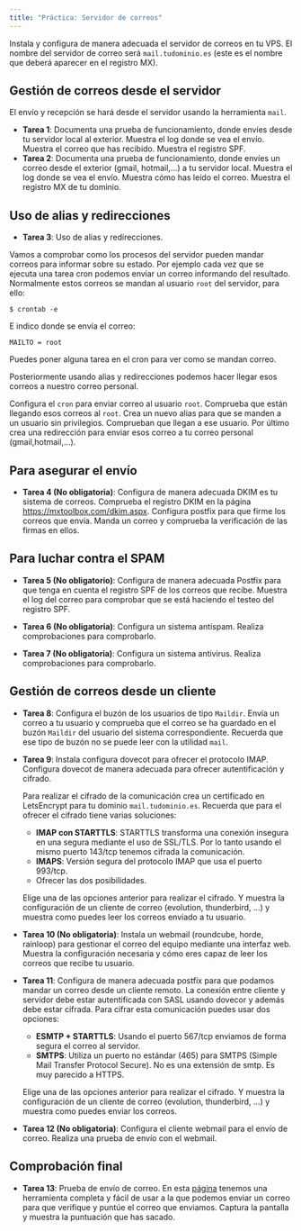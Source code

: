 ```yaml
---
title: "Práctica: Servidor de correos"
---
```


Instala y configura de manera adecuada el servidor de correos en tu VPS. El nombre del servidor de correo será `mail.tudominio.es` (este es el nombre que deberá aparecer en el registro MX).

## Gestión de correos desde el servidor

El envío y recepción se hará desde el servidor usando la herramienta `mail`.

* **Tarea 1**: Documenta una prueba de funcionamiento, donde envíes desde tu servidor local al exterior. Muestra el log donde se vea el envío. Muestra el correo que has recibido. Muestra el registro SPF.
* **Tarea 2**: Documenta una prueba de funcionamiento, donde envíes un correo desde el exterior (gmail, hotmail,...) a tu servidor local. Muestra el log donde se vea el envío. Muestra cómo has leído el correo. Muestra el registro MX de tu dominio.

## Uso de alias y redirecciones

* **Tarea 3**: Uso de alias y redirecciones.

Vamos a comprobar como los procesos del servidor pueden mandar correos para informar sobre su estado. Por ejemplo cada vez que se ejecuta una tarea cron podemos enviar un correo informando del resultado. Normalmente estos correos se mandan al usuario `root` del servidor, para ello:

    $ crontab -e

E indico donde se envía el correo:

    MAILTO = root

Puedes poner alguna tarea en el cron para ver como se mandan correo.

Posteriormente usando alias y redirecciones podemos hacer llegar esos correos a nuestro correo personal.

Configura el `cron` para enviar correo al usuario `root`. Comprueba que están llegando esos correos al `root`. Crea un nuevo alias para que se manden a un usuario sin privilegios. Comprueban que llegan a ese usuario. Por último crea una redirección para enviar esos correo a tu correo personal (gmail,hotmail,...).

## Para asegurar el envío

* **Tarea 4 (No obligatoria)**: Configura de manera adecuada DKIM es tu sistema de correos. Comprueba el registro DKIM en la página https://mxtoolbox.com/dkim.aspx. Configura postfix para que firme los correos que envía. Manda un correo y comprueba la verificación de las firmas en ellos.

## Para luchar contra el SPAM

* **Tarea 5 (No obligatorio)**: Configura de manera adecuada Postfix para que tenga en cuenta el registro SPF de los correos que recibe. Muestra el log del correo para comprobar que se está haciendo el testeo del registro SPF.

* **Tarea 6 (No obligatoria)**: Configura un sistema antispam. Realiza comprobaciones para comprobarlo.

* **Tarea 7 (No obligatoria)**: Configura un sistema antivirus. Realiza comprobaciones para comprobarlo. 

## Gestión de correos desde un cliente

* **Tarea 8**: Configura el buzón de los usuarios de tipo `Maildir`. Envía un correo a tu usuario y comprueba que el correo se ha guardado en el buzón `Maildir` del usuario del sistema correspondiente. Recuerda que ese tipo de buzón no se puede leer con la utilidad `mail`.

* **Tarea 9**: Instala configura dovecot para ofrecer el protocolo IMAP. Configura dovecot de manera adecuada para ofrecer autentificación y cifrado.

    Para realizar el cifrado de la comunicación crea un certificado en LetsEncrypt para tu dominio `mail.tudominio.es`. Recuerda que para el ofrecer el cifrado tiene varias soluciones:

    * **IMAP con STARTTLS**: STARTTLS transforma una conexión insegura en una segura mediante el uso de SSL/TLS. Por lo tanto usando el mismo puerto 143/tcp tenemos cifrada la comunicación.
    * **IMAPS**: Versión segura del protocolo IMAP que usa el puerto 993/tcp.
    * Ofrecer las dos posibilidades.

    Elige una de las opciones anterior para realizar el cifrado. Y muestra la configuración de un cliente de correo (evolution, thunderbird, ...) y muestra como puedes leer los correos enviado a tu usuario.

* **Tarea 10 (No obligatoria)**: Instala un webmail (roundcube, horde, rainloop) para gestionar el correo del equipo mediante una interfaz web. Muestra la configuración necesaria y cómo eres capaz de leer los correos que recibe tu usuario.

* **Tarea 11**: Configura de manera adecuada postfix para que podamos mandar un correo desde un cliente remoto. La conexión entre cliente y servidor debe estar autentificada con SASL usando dovecor y además debe estar cifrada. Para cifrar esta comunicación puedes usar dos opciones:

    * **ESMTP + STARTTLS**: Usando el puerto 567/tcp enviamos de forma segura el correo al servidor.
    * **SMTPS**: Utiliza un puerto no estándar  (465) para SMTPS (Simple Mail Transfer Protocol Secure). No es una extensión de smtp. Es muy parecido a HTTPS.

    Elige una de las opciones anterior para realizar el cifrado. Y muestra la configuración de un cliente de correo (evolution, thunderbird, ...) y muestra como puedes enviar los correos.

* **Tarea 12 (No obligatoria)**: Configura el cliente webmail para el envío de correo. Realiza una prueba de envío con el webmail.


## Comprobación final

* **Tarea 13**: Prueba de envío de correo. En esta [página](https://www.mail-tester.com/) tenemos una herramienta completa y fácil de usar a la que podemos enviar un correo para que verifique y puntúe el correo que enviamos. Captura la pantalla y muestra la puntuación que has sacado.
